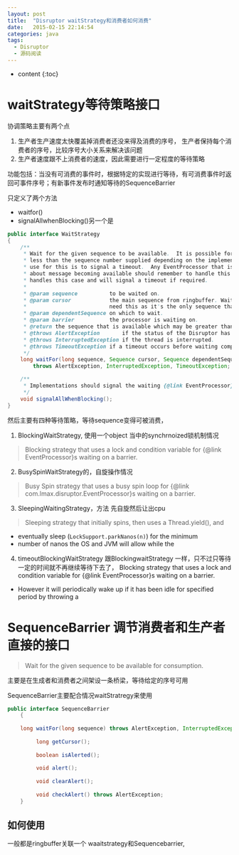 ```yaml
---
layout: post
title:  "Disruptor waitStrategy和消费者如何消费"
date:   2015-02-15 22:14:54
categories: java
tags: 
  - Disruptor
  - 源码阅读
---
```


* content
{:toc}


# waitStrategy等待策略接口

协调策略主要有两个点
1. 生产者生产速度太快覆盖掉消费者还没来得及消费的序号， 生产者保持每个消费者的序号，比较序号大小关系来解决该问题
2. 生产者速度跟不上消费者的速度，因此需要进行一定程度的等待策略


功能包括：当没有可消费的事件时，根据特定的实现进行等待，有可消费事件时返回可事件序号；有新事件发布时通知等待的SequenceBarrier


只定义了两个方法

- waitfor()
- signalAllwhenBlocking()另一个是

```java
public interface WaitStrategy
{
    /**
     * Wait for the given sequence to be available.  It is possible for this method to return a value
     * less than the sequence number supplied depending on the implementation of the WaitStrategy.  A common
     * use for this is to signal a timeout.  Any EventProcessor that is using a WaitStrategy to get notifications
     * about message becoming available should remember to handle this case.  The {@link BatchEventProcessor} explicitly
     * handles this case and will signal a timeout if required.
     *
     * @param sequence          to be waited on.
     * @param cursor            the main sequence from ringbuffer. Wait/notify strategies will
     *                          need this as it's the only sequence that is also notified upon update.
     * @param dependentSequence on which to wait.
     * @param barrier           the processor is waiting on.
     * @return the sequence that is available which may be greater than the requested sequence.
     * @throws AlertException       if the status of the Disruptor has changed.
     * @throws InterruptedException if the thread is interrupted.
     * @throws TimeoutException if a timeout occurs before waiting completes (not used by some strategies)
     */
    long waitFor(long sequence, Sequence cursor, Sequence dependentSequence, SequenceBarrier barrier)
        throws AlertException, InterruptedException, TimeoutException;

    /**
     * Implementations should signal the waiting {@link EventProcessor}s that the cursor has advanced.
     */
    void signalAllWhenBlocking();
}
```


然后主要有四种等待策略，等待sequence变得可被消费，

1. BlockingWaitStrategy, 使用一个object 当中的synchrnoized锁机制情况
>Blocking strategy that uses a lock and condition variable for {@link EventProcessor}s waiting on a barrier.

2. BusySpinWaitStrategy的，自旋操作情况

>Busy Spin strategy that uses a busy spin loop for {@link com.lmax.disruptor.EventProcessor}s waiting on a barrier.


3. SleepingWaitingStrategy，方法 先自旋然后让出cpu

> Sleeping strategy that initially spins, then uses a Thread.yield(), and
 * eventually sleep (<code>LockSupport.parkNanos(n)</code>) for the minimum
 * number of nanos the OS and JVM will allow while the

4. timeoutBlockingWaitStrategy 跟BlockingwaitStrategy 一样，只不过只等待一定的时间就不再继续等待下去了，
Blocking strategy that uses a lock and condition variable for {@link EventProcessor}s waiting on a barrier.
 * However it will periodically wake up if it has been idle for specified period by throwing a

# SequenceBarrier 调节消费者和生产者直接的接口

>Wait for the given sequence to be available for consumption.

主要是在生成者和消费者之间架设一条桥梁，等待给定的序号可用

SequenceBarrier主要配合情况waitStratregy来使用

```java
public interface SequenceBarrier
	{
	
	long waitFor(long sequence) throws AlertException, InterruptedException, TimeoutException;
	
		 long getCursor();
		 
		 boolean isAlerted();
		 
		 void alert();
		 
		 void clearAlert();
		 
		 void checkAlert() throws AlertException;
	}
```

## 如何使用
一般都是ringbuffer关联一个 waaitstrategy和Sequencebarrier,

